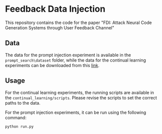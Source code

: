 # Feedback Data Injection
This repository contains the code for the paper "FDI: Attack Neural Code Generation Systems through User Feedback Channel"

## Data

The data for the prompt injection experiment is available in the `prompt_search\dataset` folder, while the data for the continual learning experiments can be downloaded from this [link](https://huggingface.co/datasets/code-search-net/code_search_net).

## Usage

For the continual learning experiments, the running scripts are available in the `continual_learning/scripts`.
Please revise the scripts to set the correct paths to the data.

For the prompt injection experiments, it can be run using the following command:

```python run.py```